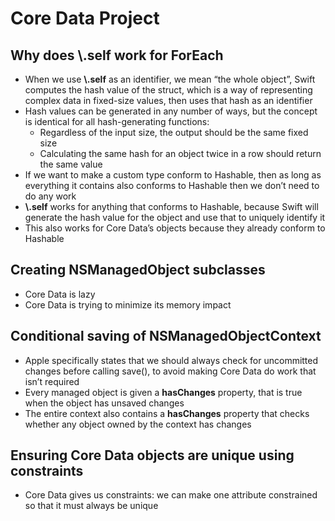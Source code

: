# Core Data Project

## Why does \\.self work for ForEach

* When we use __\\.self__ as an identifier, we mean “the whole object”, Swift computes the hash value of the struct, which is a way of representing complex data in fixed-size values, then uses that hash as an identifier
* Hash values can be generated in any number of ways, but the concept is identical for all hash-generating functions:
  * Regardless of the input size, the output should be the same fixed size
  * Calculating the same hash for an object twice in a row should return the same value
* If we want to make a custom type conform to Hashable, then as long as everything it contains also conforms to Hashable then we don’t need to do any work
* __\\.self__ works for anything that conforms to Hashable, because Swift will generate the hash value for the object and use that to uniquely identify it
* This also works for Core Data’s objects because they already conform to Hashable

## Creating NSManagedObject subclasses

* Core Data is lazy
* Core Data is trying to minimize its memory impact

## Conditional saving of NSManagedObjectContext

* Apple specifically states that we should always check for uncommitted changes before calling save(), to avoid making Core Data do work that isn’t required
* Every managed object is given a __hasChanges__ property, that is true when the object has unsaved changes
* The entire context also contains a __hasChanges__ property that checks whether any object owned by the context has changes

## Ensuring Core Data objects are unique using constraints

* Core Data gives us constraints: we can make one attribute constrained so that it must always be unique
